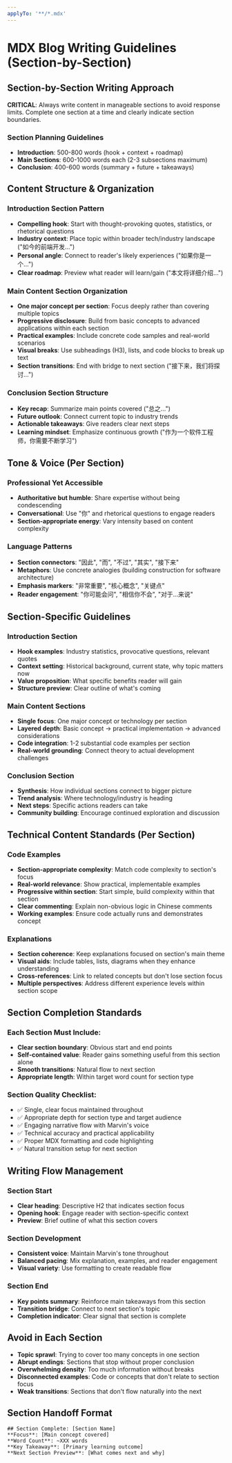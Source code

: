 ```yaml
---
applyTo: '**/*.mdx'
---
```


# MDX Blog Writing Guidelines (Section-by-Section)

## Section-by-Section Writing Approach

**CRITICAL**: Always write content in manageable sections to avoid response limits. Complete one section at a time and clearly indicate section boundaries.

### Section Planning Guidelines
- **Introduction**: 500-800 words (hook + context + roadmap)
- **Main Sections**: 600-1000 words each (2-3 subsections maximum)
- **Conclusion**: 400-600 words (summary + future + takeaways)

## Content Structure & Organization

### Introduction Section Pattern
- **Compelling hook**: Start with thought-provoking quotes, statistics, or rhetorical questions
- **Industry context**: Place topic within broader tech/industry landscape ("如今的前端开发...")
- **Personal angle**: Connect to reader's likely experiences ("如果你是一个...")
- **Clear roadmap**: Preview what reader will learn/gain ("本文将详细介绍...")

### Main Content Section Organization
- **One major concept per section**: Focus deeply rather than covering multiple topics
- **Progressive disclosure**: Build from basic concepts to advanced applications within each section
- **Practical examples**: Include concrete code samples and real-world scenarios
- **Visual breaks**: Use subheadings (H3), lists, and code blocks to break up text
- **Section transitions**: End with bridge to next section ("接下来，我们将探讨...")

### Conclusion Section Structure
- **Key recap**: Summarize main points covered ("总之...")
- **Future outlook**: Connect current topic to industry trends
- **Actionable takeaways**: Give readers clear next steps
- **Learning mindset**: Emphasize continuous growth ("作为一个软件工程师，你需要不断学习")

## Tone & Voice (Per Section)

### Professional Yet Accessible
- **Authoritative but humble**: Share expertise without being condescending
- **Conversational**: Use "你" and rhetorical questions to engage readers
- **Section-appropriate energy**: Vary intensity based on content complexity

### Language Patterns
- **Section connectors**: "因此", "而", "不过", "其实", "接下来"
- **Metaphors**: Use concrete analogies (building construction for software architecture)
- **Emphasis markers**: "非常重要", "核心概念", "关键点"
- **Reader engagement**: "你可能会问", "相信你不会", "对于...来说"

## Section-Specific Guidelines

### Introduction Section
- **Hook examples**: Industry statistics, provocative questions, relevant quotes
- **Context setting**: Historical background, current state, why topic matters now
- **Value proposition**: What specific benefits reader will gain
- **Structure preview**: Clear outline of what's coming

### Main Content Sections
- **Single focus**: One major concept or technology per section
- **Layered depth**: Basic concept → practical implementation → advanced considerations
- **Code integration**: 1-2 substantial code examples per section
- **Real-world grounding**: Connect theory to actual development challenges

### Conclusion Section
- **Synthesis**: How individual sections connect to bigger picture
- **Trend analysis**: Where technology/industry is heading
- **Next steps**: Specific actions readers can take
- **Community building**: Encourage continued exploration and discussion

## Technical Content Standards (Per Section)

### Code Examples
- **Section-appropriate complexity**: Match code complexity to section's focus
- **Real-world relevance**: Show practical, implementable examples
- **Progressive within section**: Start simple, build complexity within that section
- **Clear commenting**: Explain non-obvious logic in Chinese comments
- **Working examples**: Ensure code actually runs and demonstrates concept

### Explanations
- **Section coherence**: Keep explanations focused on section's main theme
- **Visual aids**: Include tables, lists, diagrams when they enhance understanding
- **Cross-references**: Link to related concepts but don't lose section focus
- **Multiple perspectives**: Address different experience levels within section scope

## Section Completion Standards

### Each Section Must Include:
- **Clear section boundary**: Obvious start and end points
- **Self-contained value**: Reader gains something useful from this section alone
- **Smooth transitions**: Natural flow to next section
- **Appropriate length**: Within target word count for section type

### Section Quality Checklist:
- ✅ Single, clear focus maintained throughout
- ✅ Appropriate depth for section type and target audience
- ✅ Engaging narrative flow with Marvin's voice
- ✅ Technical accuracy and practical applicability
- ✅ Proper MDX formatting and code highlighting
- ✅ Natural transition setup for next section

## Writing Flow Management

### Section Start
- **Clear heading**: Descriptive H2 that indicates section focus
- **Opening hook**: Engage reader with section-specific context
- **Preview**: Brief outline of what this section covers

### Section Development
- **Consistent voice**: Maintain Marvin's tone throughout
- **Balanced pacing**: Mix explanation, examples, and reader engagement
- **Visual variety**: Use formatting to create readable flow

### Section End
- **Key points summary**: Reinforce main takeaways from this section
- **Transition bridge**: Connect to next section's topic
- **Completion indicator**: Clear signal that section is complete

## Avoid in Each Section
- **Topic sprawl**: Trying to cover too many concepts in one section
- **Abrupt endings**: Sections that stop without proper conclusion
- **Overwhelming density**: Too much information without breaks
- **Disconnected examples**: Code or concepts that don't relate to section focus
- **Weak transitions**: Sections that don't flow naturally into the next

## Section Handoff Format
```
## Section Complete: [Section Name]
**Focus**: [Main concept covered]
**Word Count**: ~XXX words
**Key Takeaway**: [Primary learning outcome]
**Next Section Preview**: [What comes next and why]
```